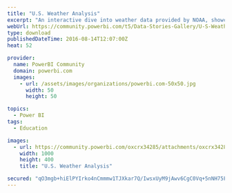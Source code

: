 ```yaml
---
title: "U.S. Weather Analysis"
excerpt: "An interactive dive into weather data provided by NOAA, showcasing Average High and Low Temperatures across the United States from 2010 through 2016"
webUrl: https://community.powerbi.com/t5/Data-Stories-Gallery/U-S-Weather-Analysis/m-p/58483
type: download
publishedDateTime: 2016-08-14T12:07:00Z
heat: 52

provider:
  name: PowerBI Community
  domain: powerbi.com
  images:
    - url: /assets/images/organizations/powerbi.com-50x50.jpg
      width: 50
      height: 50

topics:
  - Power BI
tags:
  - Education

images:
  - url: https://community.powerbi.com/oxcrx34285/attachments/oxcrx34285/DataStoriesGallery/229/1/Weather2.jpg
    width: 1000
    height: 400
    title: "U.S. Weather Analysis"

secured: "qO3mgb+hiElPYIrko4nCmmmw1TJXkar7Q/IwsxUyM9jAwv6CgC0Vq+5nNH75FRk2e6O4vl1gOA8G1bqX92WMI7WDT3rFJd+PBBfOzT8O6961HPyGL4GzAp39QlZIRyyjgRIJA2OJ5JyGULY+qzCL/bt+/pf3dvLAsJlOim5QX/CRYwxr37DKwZyLcYmt+ZHneFawawNeV+5CVUF9UEQn9imFl2UiD6drN+eGghAxYBIvLQ0I5h/8cptc283TK62Hr+hk1lcy0fLs8VHSxVLe5EEnX7aAP5Jb7njGiIHPFPqDRTcS6JKEPwSFx4KKknBho5MIBCbJ9zDQF9QbciwEudgaBmiCPi46D2EYp06vxkmUBPPjIJ7m8Pb+NHCAWzLb;1c8adeQiPLbP2FMuv+31Dw=="
---
```


